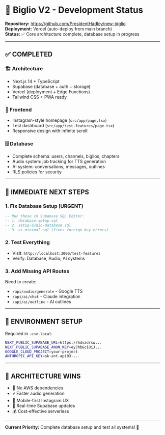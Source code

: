 # 🚀 Biglio V2 - Development Status

**Repository:** https://github.com/PresidentHadley/new-biglio  
**Deployment:** Vercel (auto-deploy from main branch)  
**Status:** ✅ Core architecture complete, database setup in progress

---

## ✅ **COMPLETED**

### 🏗️ Architecture
- Next.js 14 + TypeScript
- Supabase (database + auth + storage)
- Vercel (deployment + Edge Functions)
- Tailwind CSS + PWA ready

### 📱 Frontend
- Instagram-style homepage (`src/app/page.tsx`)
- Test dashboard (`src/app/test-features/page.tsx`) 
- Responsive design with infinite scroll

### 🗄️ Database
- Complete schema: users, channels, biglios, chapters
- Audio system: job tracking for TTS generation
- AI system: conversations, messages, outlines
- RLS policies for security

---

## 🚧 **IMMEDIATE NEXT STEPS**

### 1. Fix Database Setup (URGENT)
```sql
-- Run these in Supabase SQL Editor:
-- 1. database-setup.sql
-- 2. setup-audio-database.sql  
-- 3. ai-minimal.sql (fixes foreign key errors)
```

### 2. Test Everything
- Visit: `http://localhost:3000/test-features`
- Verify: Database, Audio, AI systems

### 3. Add Missing API Routes
Need to create:
- `/api/audio/generate` - Google TTS
- `/api/ai/chat` - Claude integration
- `/api/ai/outline` - AI outlines

---

## 🔧 **ENVIRONMENT SETUP**

Required in `.env.local`:
```bash
NEXT_PUBLIC_SUPABASE_URL=https://hdvadrsw...
NEXT_PUBLIC_SUPABASE_ANON_KEY=eyJhbGciOiJ...
GOOGLE_CLOUD_PROJECT=your-project
ANTHROPIC_API_KEY=sk-ant-api03-...
```

---

## 🎯 **ARCHITECTURE WINS**

- 🚫 No AWS dependencies 
- ⚡ Faster audio generation
- 📱 Mobile-first Instagram UX
- 🔄 Real-time Supabase updates
- 💰 Cost-effective serverless

---

**Current Priority:** Complete database setup and test all systems! 🚀